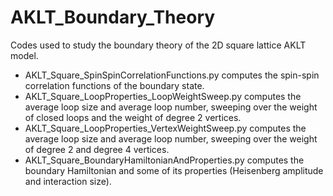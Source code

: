 # AKLT_Boundary_Theory
Codes used to study the boundary theory of the 2D square lattice AKLT model. <br />

* AKLT_Square_SpinSpinCorrelationFunctions.py computes the spin-spin correlation functions of the boundary state. <br />
* AKLT_Square_LoopProperties_LoopWeightSweep.py computes the average loop size and average loop number, sweeping over the weight of closed loops and the weight of degree 2 vertices. <br />
* AKLT_Square_LoopProperties_VertexWeightSweep.py computes the average loop size and average loop number, sweeping over the weight of degree 2 and degree 4 vertices. <br />
* AKLT_Square_BoundaryHamiltonianAndProperties.py computes the boundary Hamiltonian and some of its properties (Heisenberg amplitude and interaction size). <br />
